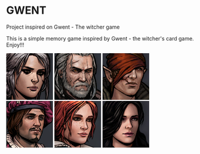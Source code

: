 # GWENT
Project inspired on Gwent - The witcher game

This is a simple memory game inspired by Gwent - the witcher's card game. Enjoy!!!



![](img/ciri.png)
![](img/geralt.png)
![](img/iorweth.png)
![](img/jaskier.png)
![](img/triss.png)
![](img/yen.png)